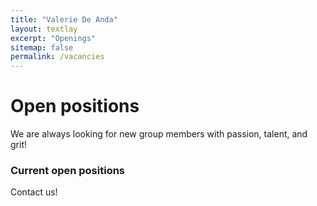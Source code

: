 ```yaml
---
title: "Valerie De Anda"
layout: textlay
excerpt: "Openings"
sitemap: false
permalink: /vacancies
---
```


# Open positions

We are always looking for new group members with passion, talent, and grit!



### Current open positions

Contact us!
